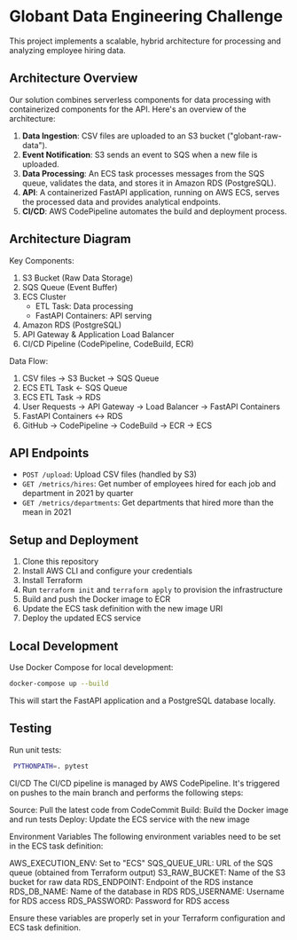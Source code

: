 # Globant Data Engineering Challenge

This project implements a scalable, hybrid architecture for processing and analyzing employee hiring data.

## Architecture Overview

Our solution combines serverless components for data processing with containerized components for the API. Here's an overview of the architecture:

1. **Data Ingestion**: CSV files are uploaded to an S3 bucket ("globant-raw-data").
2. **Event Notification**: S3 sends an event to SQS when a new file is uploaded.
3. **Data Processing**: An ECS task processes messages from the SQS queue, validates the data, and stores it in Amazon RDS (PostgreSQL).
4. **API**: A containerized FastAPI application, running on AWS ECS, serves the processed data and provides analytical endpoints.
5. **CI/CD**: AWS CodePipeline automates the build and deployment process.

## Architecture Diagram

Key Components:
1. S3 Bucket (Raw Data Storage)
2. SQS Queue (Event Buffer)
3. ECS Cluster
   - ETL Task: Data processing
   - FastAPI Containers: API serving
4. Amazon RDS (PostgreSQL)
5. API Gateway & Application Load Balancer
6. CI/CD Pipeline (CodePipeline, CodeBuild, ECR)

Data Flow:
1. CSV files → S3 Bucket → SQS Queue
2. ECS ETL Task ← SQS Queue
3. ECS ETL Task → RDS
4. User Requests → API Gateway → Load Balancer → FastAPI Containers
5. FastAPI Containers ↔ RDS
6. GitHub → CodePipeline → CodeBuild → ECR → ECS

## API Endpoints

- `POST /upload`: Upload CSV files (handled by S3)
- `GET /metrics/hires`: Get number of employees hired for each job and department in 2021 by quarter
- `GET /metrics/departments`: Get departments that hired more than the mean in 2021

## Setup and Deployment

1. Clone this repository
2. Install AWS CLI and configure your credentials
3. Install Terraform
4. Run `terraform init` and `terraform apply` to provision the infrastructure
5. Build and push the Docker image to ECR
6. Update the ECS task definition with the new image URI
7. Deploy the updated ECS service

## Local Development

Use Docker Compose for local development:

```bash
docker-compose up --build
```
This will start the FastAPI application and a PostgreSQL database locally.

## Testing
Run unit tests:
```bash
 PYTHONPATH=. pytest
```
CI/CD
The CI/CD pipeline is managed by AWS CodePipeline. It's triggered on pushes to the main branch and performs the following steps:

Source: Pull the latest code from CodeCommit
Build: Build the Docker image and run tests
Deploy: Update the ECS service with the new image

Environment Variables
The following environment variables need to be set in the ECS task definition:

AWS_EXECUTION_ENV: Set to "ECS"
SQS_QUEUE_URL: URL of the SQS queue (obtained from Terraform output)
S3_RAW_BUCKET: Name of the S3 bucket for raw data
RDS_ENDPOINT: Endpoint of the RDS instance
RDS_DB_NAME: Name of the database in RDS
RDS_USERNAME: Username for RDS access
RDS_PASSWORD: Password for RDS access

Ensure these variables are properly set in your Terraform configuration and ECS task definition.